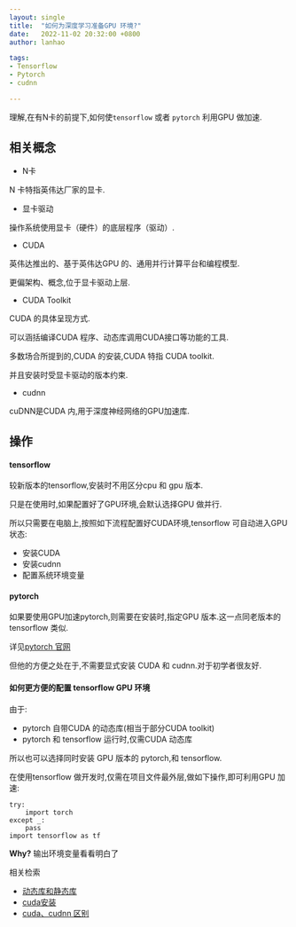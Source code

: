 ```yaml
---
layout: single
title:  "如何为深度学习准备GPU 环境?"
date:   2022-11-02 20:32:00 +0800
author: lanhao

tags:
- Tensorflow
- Pytorch
- cudnn

---
```


理解,在有N卡的前提下,如何使`tensorflow` 或者 `pytorch` 利用GPU 做加速.

## 相关概念

- N卡

N 卡特指英伟达厂家的显卡.

- 显卡驱动

操作系统使用显卡（硬件）的底层程序（驱动）.

- CUDA

英伟达推出的、基于英伟达GPU 的、通用并行计算平台和编程模型.

更偏架构、概念,位于显卡驱动上层.

- CUDA Toolkit

CUDA 的具体呈现方式.

可以涵括编译CUDA 程序、动态库调用CUDA接口等功能的工具.

多数场合所提到的,CUDA 的安装,CUDA 特指 CUDA toolkit.

并且安装时受显卡驱动的版本约束.

- cudnn

cuDNN是CUDA 内,用于深度神经网络的GPU加速库.

## 操作

#### tensorflow

较新版本的tensorflow,安装时不用区分cpu 和 gpu 版本.

只是在使用时,如果配置好了GPU环境,会默认选择GPU 做并行.

所以只需要在电脑上,按照如下流程配置好CUDA环境,tensorflow 可自动进入GPU 状态:

- 安装CUDA
- 安装cudnn
- 配置系统环境变量

#### pytorch

如果要使用GPU加速pytorch,则需要在安装时,指定GPU 版本.这一点同老版本的tensorflow 类似.

详见[pytorch 官网](https://pytorch.org/get-started/locally/)

但他的方便之处在于,不需要显式安装 CUDA 和 cudnn.对于初学者很友好.

#### 如何更方便的配置 tensorflow GPU 环境

由于:

- pytorch 自带CUDA 的动态库(相当于部分CUDA toolkit)
- pytorch 和 tensorflow 运行时,仅需CUDA 动态库

所以也可以选择同时安装 GPU 版本的 pytorch,和 tensorflow.

在使用tensorflow 做开发时,仅需在项目文件最外层,做如下操作,即可利用GPU 加速:

```
try:
    import torch
except _:
    pass
import tensorflow as tf
```

**Why?** 输出环境变量看看明白了

相关检索

- [动态库和静态库](https://cn.bing.com/search?q=%E5%8A%A8%E6%80%81%E5%BA%93+%E9%9D%99%E6%80%81%E5%BA%93&qs=n&form=QBRE&sp=-1&pq=%E5%8A%A8%E6%80%81%E5%BA%93+j&sc=10-5&sk=&cvid=E18652CF2D6A4CFEB9991C78556CA726&ghsh=0&ghacc=0&ghpl=)
- [cuda安装](https://cn.bing.com/search?q=cuda%E5%AE%89%E8%A3%85&cvid=d6b2f51b1e1e4021822b8a83a1ae00f4&aqs=edge..69i57j0l8.262j0j1&FORM=ANAB01&PC=U531)
- [cuda、cudnn 区别](https://cn.bing.com/search?q=cuda+cudnn+%E5%8C%BA%E5%88%AB&qs=n&form=QBRE&sp=-1&pq=cuda+cudnn+qu%27bie&sc=0-17&sk=&cvid=A3B63060D7FB4AB88FB24C1FCDB96CBD&ghsh=0&ghacc=0&ghpl=)
